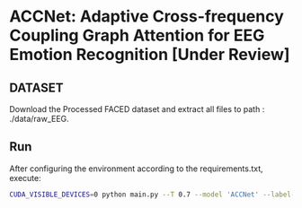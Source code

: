 # ACCNet: Adaptive Cross-frequency Coupling Graph Attention for EEG Emotion Recognition [Under Review]



## DATASET

Download the Processed FACED dataset and extract all files to path : ./data/raw_EEG.

## Run

After configuring the environment according to the requirements.txt, execute:

```sh
CUDA_VISIBLE_DEVICES=0 python main.py --T 0.7 --model 'ACCNet' --label-type 'NT' --edge-compute 'COS' --learning-rate 1e-3 --GNN-inheads 4 --data-prepare True
```

